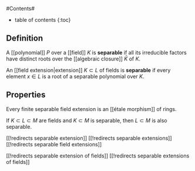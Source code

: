 
#Contents#
* table of contents
{:toc}

## Definition

A [[polynomial]] $P$ over a [[field]] $K$ is __separable__ if all its irreducible factors have distinct roots over the [[algebraic closure]] $\bar{K}$ of $K$. 

An [[field extension|extension]] $K\subset L$ of fields is __separable__ if every element $x\in L$ is a root of a separable polynomial over $K$. 

## Properties

Every finite separable field extension is an [[étale morphism]] of rings.

If $K\subset L\subset M$ are fields and $K\subset M$ is separable, then $L\subset M$ is also separable. 

[[!redirects separable extension]]
[[!redirects separable extensions]]
[[!redirects separable field extensions]]

[[!redirects separable extension of fields]]
[[!redirects separable extensions of fields]]
